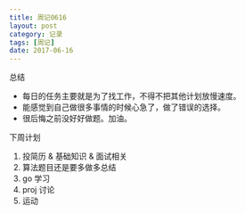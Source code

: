 ```yaml
---
title: 周记0616
layout: post
category: 记录
tags: [周记]
date: 2017-06-16
---
```


总结
* 每日的任务主要就是为了找工作，不得不把其他计划放慢速度。
* 能感觉到自己做很多事情的时候心急了，做了错误的选择。
* 很后悔之前没好好做题。加油。

下周计划
1. 投简历 & 基础知识 & 面试相关
2. 算法题目还是要多做多总结
3. go 学习
4. proj 讨论
5. 运动

